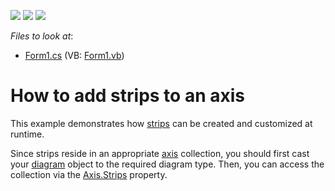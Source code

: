 <!-- default badges list -->
![](https://img.shields.io/endpoint?url=https://codecentral.devexpress.com/api/v1/VersionRange/128572593/12.1.5%2B)
[![](https://img.shields.io/badge/Open_in_DevExpress_Support_Center-FF7200?style=flat-square&logo=DevExpress&logoColor=white)](https://supportcenter.devexpress.com/ticket/details/E1369)
[![](https://img.shields.io/badge/📖_How_to_use_DevExpress_Examples-e9f6fc?style=flat-square)](https://docs.devexpress.com/GeneralInformation/403183)
<!-- default badges end -->
<!-- default file list -->
*Files to look at*:

* [Form1.cs](./CS/Strips/Form1.cs) (VB: [Form1.vb](./VB/Strips/Form1.vb))
<!-- default file list end -->
# How to add strips to an axis


This example demonstrates how [strips](https://docs.devexpress.com/WindowsForms/5784/controls-and-libraries/chart-control/axes/strips?p=netframework) can be created and customized at runtime.

Since strips reside in an appropriate [axis](https://docs.devexpress.com/WindowsForms/5779/controls-and-libraries/chart-control/diagram/axes?p=netframework) collection, you should first cast your [diagram](https://docs.devexpress.com/WindowsForms/5778/controls-and-libraries/chart-control/diagram?p=netframework) object to the required diagram type. Then, you can access the collection via the [Axis.Strips](https://docs.devexpress.com/CoreLibraries/DevExpress.XtraCharts.Axis2D.Strips?p=netframework) property.
